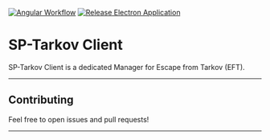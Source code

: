 [![Angular Workflow](https://github.com/SchraderR/sp-tarkov-client/actions/workflows/angular-main.yml/badge.svg?branch=master)](https://github.com/SchraderR/sp-tarkov-client/actions/workflows/angular-main.yml)
[![Release Electron Application](https://github.com/SchraderR/sp-tarkov-client/actions/workflows/release-electron.yml/badge.svg?branch=master)](https://github.com/SchraderR/sp-tarkov-client/actions/workflows/release-electron.yml)

# SP-Tarkov Client

SP-Tarkov Client is a dedicated Manager for Escape from Tarkov (EFT).

--------------------------------------------------------------------------------
## Contributing

Feel free to open issues and pull requests!

--------------------------------------------------------------------------------
